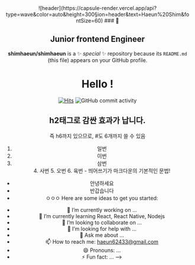 <center>
![header](https://capsule-render.vercel.app/api?type=wave&color=auto&height=300&section=header&text=Haeun%20Shim&fontSize=60)
### 👋

<h2>Junior frontend Engineer</h2>

**shimhaeun/shimhaeun** is a ✨ _special_ ✨ repository because its `README.md` (this file) appears on your GitHub profile.

# Hello !
[![Hits](https://hits.seeyoufarm.com/api/count/incr/badge.svg?url=https%3A%2F%2Fgithub.com%2Fshimhaeun%2F&count_bg=%23FFCDFC&title_bg=%23555555&icon=&icon_color=%23E7E7E7&title=hits&edge_flat=false)](https://hits.seeyoufarm.com)
![GitHub commit activity](https://img.shields.io/github/commit-activity/m/shimhaeun/shimhaeun?style=plastic)
<br>
<h2>h2태그로 감싼 효과가 납니다.</h2>
즉 h6까지 있으므로, #도 6개까지 쓸 수 있음

<!--소스코드 게시 1-->
<!--소스코드는 그냥 작성하지 않고
``` ``` 사이에 작성(1왼쪽의 물결표시 내지는 홑점)

```
  System.out.println("Hello Github");
```
  
여기서부턴 일반 텍스트
>와 띄어쓰기를 이용해 계층을 하나 설정할 수 있음
>한 개짜리 계층
> > 두 개짜리 계층
> > > 세 개짜리 계층

<!--숫자 목록-->
1. 일번
2. 이번
3. 삼번 <br>4. 사번 5. 오번 6. 육번 - 띄어쓰기가 마크다운의 기본적인 문법!

 <!--순서 없는 목록1(+)-->

 <!--순서 없는 목록2(*)-->
 * 안녕하세요
  * 반갑습니다
  * ㅇㅇㅇ 
Here are some ideas to get you started:

- 🔭 I’m currently working on ...
- 🌱 I’m currently learning React, React Native, Nodejs
- 👯 I’m looking to collaborate on ...
- 🤔 I’m looking for help with ...
- 💬 Ask me about ...
- 📫 How to reach me: haeun62433@gmail.com
- 😄 Pronouns: ...
- ⚡ Fun fact: ...
-->
</center>
